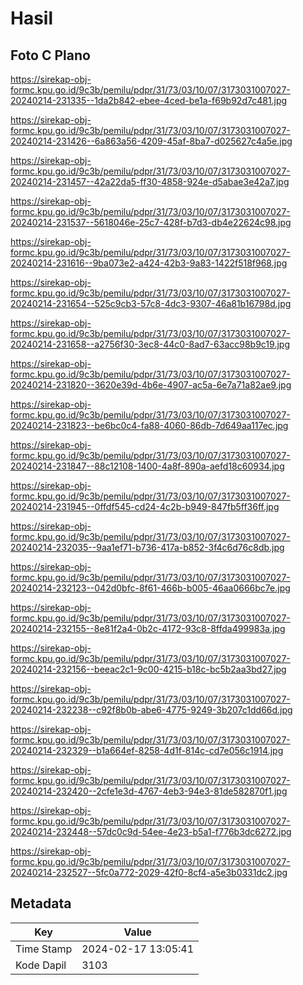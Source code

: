 # Hasil

## Foto C Plano

https://sirekap-obj-formc.kpu.go.id/9c3b/pemilu/pdpr/31/73/03/10/07/3173031007027-20240214-231335--1da2b842-ebee-4ced-be1a-f69b92d7c481.jpg

https://sirekap-obj-formc.kpu.go.id/9c3b/pemilu/pdpr/31/73/03/10/07/3173031007027-20240214-231426--6a863a56-4209-45af-8ba7-d025627c4a5e.jpg

https://sirekap-obj-formc.kpu.go.id/9c3b/pemilu/pdpr/31/73/03/10/07/3173031007027-20240214-231457--42a22da5-ff30-4858-924e-d5abae3e42a7.jpg

https://sirekap-obj-formc.kpu.go.id/9c3b/pemilu/pdpr/31/73/03/10/07/3173031007027-20240214-231537--5618046e-25c7-428f-b7d3-db4e22624c98.jpg

https://sirekap-obj-formc.kpu.go.id/9c3b/pemilu/pdpr/31/73/03/10/07/3173031007027-20240214-231616--9ba073e2-a424-42b3-9a83-1422f518f968.jpg

https://sirekap-obj-formc.kpu.go.id/9c3b/pemilu/pdpr/31/73/03/10/07/3173031007027-20240214-231654--525c9cb3-57c8-4dc3-9307-46a81b16798d.jpg

https://sirekap-obj-formc.kpu.go.id/9c3b/pemilu/pdpr/31/73/03/10/07/3173031007027-20240214-231658--a2756f30-3ec8-44c0-8ad7-63acc98b9c19.jpg

https://sirekap-obj-formc.kpu.go.id/9c3b/pemilu/pdpr/31/73/03/10/07/3173031007027-20240214-231820--3620e39d-4b6e-4907-ac5a-6e7a71a82ae9.jpg

https://sirekap-obj-formc.kpu.go.id/9c3b/pemilu/pdpr/31/73/03/10/07/3173031007027-20240214-231823--be6bc0c4-fa88-4060-86db-7d649aa117ec.jpg

https://sirekap-obj-formc.kpu.go.id/9c3b/pemilu/pdpr/31/73/03/10/07/3173031007027-20240214-231847--88c12108-1400-4a8f-890a-aefd18c60934.jpg

https://sirekap-obj-formc.kpu.go.id/9c3b/pemilu/pdpr/31/73/03/10/07/3173031007027-20240214-231945--0ffdf545-cd24-4c2b-b949-847fb5ff36ff.jpg

https://sirekap-obj-formc.kpu.go.id/9c3b/pemilu/pdpr/31/73/03/10/07/3173031007027-20240214-232035--9aa1ef71-b736-417a-b852-3f4c6d76c8db.jpg

https://sirekap-obj-formc.kpu.go.id/9c3b/pemilu/pdpr/31/73/03/10/07/3173031007027-20240214-232123--042d0bfc-8f61-466b-b005-46aa0666bc7e.jpg

https://sirekap-obj-formc.kpu.go.id/9c3b/pemilu/pdpr/31/73/03/10/07/3173031007027-20240214-232155--8e81f2a4-0b2c-4172-93c8-8ffda499983a.jpg

https://sirekap-obj-formc.kpu.go.id/9c3b/pemilu/pdpr/31/73/03/10/07/3173031007027-20240214-232156--beeac2c1-9c00-4215-b18c-bc5b2aa3bd27.jpg

https://sirekap-obj-formc.kpu.go.id/9c3b/pemilu/pdpr/31/73/03/10/07/3173031007027-20240214-232238--c92f8b0b-abe6-4775-9249-3b207c1dd66d.jpg

https://sirekap-obj-formc.kpu.go.id/9c3b/pemilu/pdpr/31/73/03/10/07/3173031007027-20240214-232329--b1a664ef-8258-4d1f-814c-cd7e056c1914.jpg

https://sirekap-obj-formc.kpu.go.id/9c3b/pemilu/pdpr/31/73/03/10/07/3173031007027-20240214-232420--2cfe1e3d-4767-4eb3-94e3-81de582870f1.jpg

https://sirekap-obj-formc.kpu.go.id/9c3b/pemilu/pdpr/31/73/03/10/07/3173031007027-20240214-232448--57dc0c9d-54ee-4e23-b5a1-f776b3dc6272.jpg

https://sirekap-obj-formc.kpu.go.id/9c3b/pemilu/pdpr/31/73/03/10/07/3173031007027-20240214-232527--5fc0a772-2029-42f0-8cf4-a5e3b0331dc2.jpg


## Metadata

| Key        | Value               |
| ---------- | ------------------- |
| Time Stamp | 2024-02-17 13:05:41 |
| Kode Dapil | 3103                |



